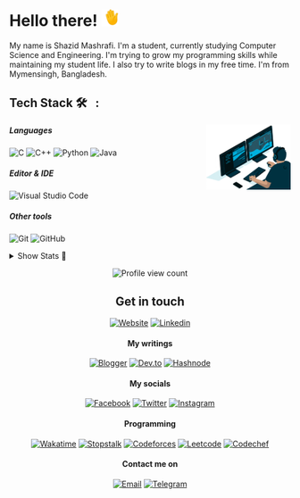 # Hello there! <img src="https://raw.githubusercontent.com/ShazidMashrafi/ShazidMashrafi/main/Assets/waving-hand.gif" width="30px" height="30px" />

My name is Shazid Mashrafi. I'm a student, currently studying Computer Science and Engineering. I'm trying to grow my programming skills while maintaining my student life. I also try to write blogs in my free time. I'm from Mymensingh, Bangladesh.


##  Tech Stack 🛠 &nbsp; :

<img alt="Coding" width="30%" src="https://raw.githubusercontent.com/ShazidMashrafi/ShazidMashrafi/main/Assets/coding.gif" align="right"/>

##### Languages
![C](https://img.shields.io/badge/-C-333333?logo=C)
![C++](https://img.shields.io/badge/-C++-333333?logo=cplusplus)
![Python](https://img.shields.io/badge/-Python-333333?logo=python)
![Java](https://img.shields.io/badge/-Java-333333?logo=openjdk)

##### Editor & IDE
![Visual Studio Code](https://img.shields.io/badge/-Visual%20Studio%20Code-333333?logo=visual-studio-code&logoColor=007ACC)


##### Other tools
![Git](https://img.shields.io/badge/-Git-333333?logo=git)
![GitHub](https://img.shields.io/badge/-GitHub-333333?logo=github)

<details>
<summary>Show Stats &#128064;</summary>

### Stats &#x1f4ca; :

<div style="display: flex; flex-direction: row;">
  <a href="https://github.com/ShazidMashrafi">
    <img height="200" src="https://github-readme-stats.vercel.app/api?username=shazidMashrafi&custom_title=Overall&show_icons=true&theme=dark&hide_rank=true&hide_border=true&count_private=true" alt="Stats"/>
  </a>
  <a href="https://github.com/ShazidMashrafi">
    <img height="200" src="https://github-readme-stats.vercel.app/api/top-langs/?username=ShazidMashrafi&theme=dark&hide_border=true" alt="Top Langs"/>
  </a>
  <a href="https://github.com/ShazidMashrafi">
    <img height="200" src="https://github-readme-streak-stats.herokuapp.com?user=shazidmashrafi&theme=github-dark&hide_border=true" alt="GitHub Streak"/>
  </a>
</div>

<div style="display: flex; flex-direction: row;">
  <a href="https://github.com/ShazidMashrafi">
    <img src="https://github-readme-activity-graph.vercel.app/graph?username=ShazidMashrafi&custom_title=Activty&theme=github-compact&hide_border=true" alt="Activity graph"/>
  </a>
</div>


### 📊 Competitive Programming Stats:
<div style="display: flex; flex-direction: row; gap: 10px;">
  <a href="https://codeforces.com/profile/ShazidMashrafi">
    <img height="316" src="https://codeforces-readme-stats.vercel.app/api/card?username=ShazidMashrafi&theme=github_dark&force_username=true&border_color=404040" alt="ShazidMashrafi Codeforces Stats"/>
  </a>
  <a href="https://leetcode.com/u/ShazidMashrafi/">
    <img height="316" src="https://leetcard.jacoblin.cool/ShazidMashrafi?theme=dark&font=Fira%20Code&ext=contest" alt="ShazidMashrafi Leetcode Stats"/>
  </a>
</div>

## Time spend coding
&ensp;&ensp; [![Net time](https://wakatime.com/badge/user/0a6e89fc-213a-4372-a2b6-d3df86fce603.svg)](https://wakatime.com/@shazidmashrafi)

[![Detailed](https://github-readme-stats.vercel.app/api/wakatime?username=ShazidMashrafi&custom_title=Detailed+time&theme=dark&hide_border=true&layout=compact&langs_count=6)](https://wakatime.com/@shazidmashrafi)

</details>

<div align="center">

![Profile view count](https://komarev.com/ghpvc/?username=ShazidMashrafi&style=flat-square)  

## Get in touch

[![Website](https://img.shields.io/static/v1?label=&message=My+Website&color=black&logoColor=white)](https://shazidmashrafi.com)
[![Linkedin](https://img.shields.io/static/v1?label=&message=Linkedin&logo=linkedin&color=black&logoColor=blue)](https://www.linkedin.com/in/shazidmashrafi)

<div/>

#### My writings

[![Blogger](https://img.shields.io/static/v1?label=&message=Blogger&logo=blogger&color=black&logoColor=orange)](http://blog.shazidmashrafi.com)
[![Dev.to](https://img.shields.io/static/v1?label=&message=Dev.to&logo=devdotto&color=black)](https://dev.to/shazidmashrafi)
[![Hashnode](https://img.shields.io/static/v1?label=&message=Hashnode&logo=hashnode&color=black&logoColor=blue)](https://shazidmashrafi.hashnode.dev)

<div/>

#### My socials

[![Facebook](https://img.shields.io/static/v1?label=&message=Facebook&logo=facebook&color=black&logoColor=blue)](https://www.facebook.com/shazidmashrafi)
[![Twitter](https://img.shields.io/static/v1?label=&message=Twitter&logo=twitter&color=black&logoColor=blue)](https://twitter.com/shazidmashrafi)
[![Instagram](https://img.shields.io/static/v1?label=&message=Instagram&logo=instagram&color=black&logoColor=red)](https://www.instagram.com/shazidmashrafi)

<div/>

#### Programming

[![Wakatime](https://img.shields.io/static/v1?label=&message=Wakatime&logo=wakatime&color=black&logoColor=green)](https://wakatime.com/@shazidmashrafi)
[![Stopstalk](https://img.shields.io/static/v1?label=&message=Stopstalk&logo=stopstalk&color=black&logoColor=white)](https://www.stopstalk.com/user/profile/ShazidMashrafi)
[![Codeforces](https://img.shields.io/static/v1?label=&message=Codeforces&logo=codeforces&color=black&logoColor=white)](https://codeforces.com/profile/ShazidMashrafi)
[![Leetcode](https://img.shields.io/static/v1?label=&message=Leetcode&logo=leetcode&color=black&logoColor=orange)](https://leetcode.com/shazidmashrafi)
[![Codechef](https://img.shields.io/static/v1?label=&message=Codechef&logo=codechef&color=black&logoColor=yellowgreen)](https://www.codechef.com/users/shazidmashrafi)

<div/>

#### Contact me on 
 
[![Email](https://img.shields.io/static/v1?label=&message=Email&logo=gmail&color=black&logoColor=red)](mailto:shazidmashrafi@gmail.com)
[![Telegram](https://img.shields.io/static/v1?label=&message=Telegram&logo=telegram&color=black&logoColor=blue)](https://t.me/shazidmashrafi)

</div>
